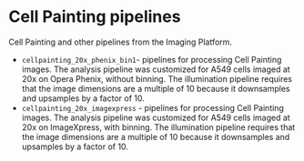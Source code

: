Cell Painting pipelines
==================

Cell Painting and other pipelines from the Imaging Platform.

- `cellpainting_20x_phenix_bin1`- pipelines for processing Cell Painting images. The analysis pipeline was customized for A549 cells imaged at 20x on Opera Phenix, without binning. The illumination pipeline requires that the image dimensions are a multiple of 10 because it downsamples and upsamples by a factor of 10.
- `cellpainting_20x_imagexpress` - pipelines for processing Cell Painting images. The analysis pipeline was customized for A549 cells imaged at 20x on ImageXpress, with binning. The illumination pipeline requires that the image dimensions are a multiple of 10 because it downsamples and upsamples by a factor of 10.
